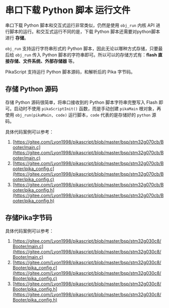 # 串口下载 Python 脚本 运行文件

串口下载 Python 脚本和交互式运行非常类似，仍然是使用 `obj_run` 内核 API 进行脚本的运行。和交互式运行不同的是，下载 Python 脚本还需要对python脚本进行 **存储**。


`obj_run` 支持运行字符串形式的 Python 脚本，因此无论以哪种方式存储，只要最后给 `obj_run` 传入 Python 脚本的字符串即可。所以可以的存储方式有：**flash 直接存储、文件系统、外部存储器** 等。

PikaScript 支持运行 Python 脚本源码，和解析后的 Pika 字节码。
## 存储 Python 源码
存储 Python 源码很简单，将串口接收到的 Python 脚本字符串完整写入 Flash 即可。启动时不使用 `pikaScriptInit()` 函数，而是手动创建 `pikaMain` 根对象，再使用 `obj_run(pikaMain, code)` 运行脚本，`code` 代表的是存储好的 `python` 源码。

具体代码案例可以参考：

1. [https://gitee.com/Lyon1998/pikascript/blob/master/bsp/stm32g070cb/Booter/main.c](https://gitee.com/Lyon1998/pikascript/blob/master/bsp/stm32g070cb/Booter/main.c)
1. [https://gitee.com/Lyon1998/pikascript/blob/master/bsp/stm32g070cb/Booter/pika_config.c](https://gitee.com/Lyon1998/pikascript/blob/master/bsp/stm32g070cb/Booter/pika_config.c)
1. [https://gitee.com/Lyon1998/pikascript/blob/master/bsp/stm32g070cb/Booter/pika_config.h](https://gitee.com/Lyon1998/pikascript/blob/master/bsp/stm32g070cb/Booter/pika_config.h)

## 存储Pika字节码

具体代码案例可以参考：

1. [https://gitee.com/Lyon1998/pikascript/blob/master/bsp/stm32g030c8/Booter/main.c](https://gitee.com/Lyon1998/pikascript/blob/master/bsp/stm32g030c8/Booter/main.c)
1. [https://gitee.com/Lyon1998/pikascript/blob/master/bsp/stm32g030c8/Booter/pika_config.c](https://gitee.com/Lyon1998/pikascript/blob/master/bsp/stm32g030c8/Booter/pika_config.c)
1. [https://gitee.com/Lyon1998/pikascript/blob/master/bsp/stm32g030c8/Booter/pika_config.h](https://gitee.com/Lyon1998/pikascript/blob/master/bsp/stm32g030c8/Booter/pika_config.h)
